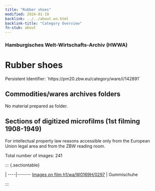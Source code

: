 ```yaml
---
title: "Rubber shoes"
modified: 2024-01-19
backlink: ../../about.en.html
backlink-title: "Category Overview"
fn-stub: about
---
```


### Hamburgisches Welt-Wirtschafts-Archiv (HWWA)

# Rubber shoes

<div class="hint">Persistent Identifier: `https://pm20.zbw.eu/category/ware/i/142891`</div>







## Commodities/wares archives folders





No material prepared as folder.



<a id="filmsections" />

## Sections of digitized microfilms (1st filming 1908-1949)

<p>For intellectual property law reasons accessible only from the European Union legal area and from the ZBW reading room.</p>



<p>Total number of images: 241</p>




::: {.sectiontable}

 | 
----|-------
<a class="btn" href="https://pm20.zbw.eu/film/h1/wa/W0169H/0297" rel="nofollow">Images on film h1/wa/W0169H/0297</a> | Gummischuhe


:::
















